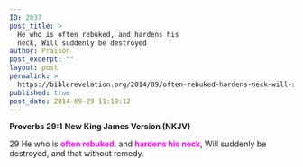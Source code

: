 ```yaml
---
ID: 2037
post_title: >
  He who is often rebuked, and hardens his
  neck, Will suddenly be destroyed
author: Praison
post_excerpt: ""
layout: post
permalink: >
  https://biblerevelation.org/2014/09/often-rebuked-hardens-neck-will-suddenly-destroyed/
published: true
post_date: 2014-09-29 11:19:12
---
```

<strong>Proverbs 29:1</strong>
<strong> New King James Version (NKJV)</strong>

29 He who is <span style="color: #ff00ff;"><strong>often rebuked</strong></span>, and <span style="color: #ff00ff;"><strong>hardens his neck</strong></span>,
Will suddenly be destroyed, and that without remedy.